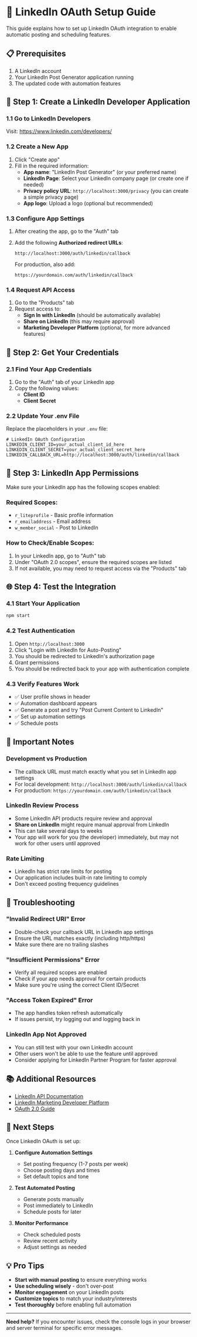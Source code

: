 # 🔗 LinkedIn OAuth Setup Guide

This guide explains how to set up LinkedIn OAuth integration to enable automatic posting and scheduling features.

## 📋 Prerequisites

1. A LinkedIn account
2. Your LinkedIn Post Generator application running
3. The updated code with automation features

## 🚀 Step 1: Create a LinkedIn Developer Application

### 1.1 Go to LinkedIn Developers
Visit: https://www.linkedin.com/developers/

### 1.2 Create a New App
1. Click "Create app"
2. Fill in the required information:
   - **App name**: "LinkedIn Post Generator" (or your preferred name)
   - **LinkedIn Page**: Select your LinkedIn company page (or create one if needed)
   - **Privacy policy URL**: `http://localhost:3000/privacy` (you can create a simple privacy page)
   - **App logo**: Upload a logo (optional but recommended)

### 1.3 Configure App Settings
1. After creating the app, go to the "Auth" tab
2. Add the following **Authorized redirect URLs**:
   ```
   http://localhost:3000/auth/linkedin/callback
   ```
   
   For production, also add:
   ```
   https://yourdomain.com/auth/linkedin/callback
   ```

### 1.4 Request API Access
1. Go to the "Products" tab
2. Request access to:
   - **Sign In with LinkedIn** (should be automatically available)
   - **Share on LinkedIn** (this may require approval)
   - **Marketing Developer Platform** (optional, for more advanced features)

## 🔑 Step 2: Get Your Credentials

### 2.1 Find Your App Credentials
1. Go to the "Auth" tab of your LinkedIn app
2. Copy the following values:
   - **Client ID**
   - **Client Secret**

### 2.2 Update Your .env File
Replace the placeholders in your `.env` file:

```env
# LinkedIn OAuth Configuration
LINKEDIN_CLIENT_ID=your_actual_client_id_here
LINKEDIN_CLIENT_SECRET=your_actual_client_secret_here
LINKEDIN_CALLBACK_URL=http://localhost:3000/auth/linkedin/callback
```

## 🔐 Step 3: LinkedIn App Permissions

Make sure your LinkedIn app has the following scopes enabled:

### Required Scopes:
- `r_liteprofile` - Basic profile information
- `r_emailaddress` - Email address
- `w_member_social` - Post to LinkedIn

### How to Check/Enable Scopes:
1. In your LinkedIn app, go to "Auth" tab
2. Under "OAuth 2.0 scopes", ensure the required scopes are listed
3. If not available, you may need to request access via the "Products" tab

## 🌐 Step 4: Test the Integration

### 4.1 Start Your Application
```bash
npm start
```

### 4.2 Test Authentication
1. Open `http://localhost:3000`
2. Click "Login with LinkedIn for Auto-Posting"
3. You should be redirected to LinkedIn's authorization page
4. Grant permissions
5. You should be redirected back to your app with authentication complete

### 4.3 Verify Features Work
- ✅ User profile shows in header
- ✅ Automation dashboard appears
- ✅ Generate a post and try "Post Current Content to LinkedIn"
- ✅ Set up automation settings
- ✅ Schedule posts

## 🚨 Important Notes

### Development vs Production
- The callback URL must match exactly what you set in LinkedIn app settings
- For local development: `http://localhost:3000/auth/linkedin/callback`
- For production: `https://yourdomain.com/auth/linkedin/callback`

### LinkedIn Review Process
- Some LinkedIn API products require review and approval
- **Share on LinkedIn** might require manual approval from LinkedIn
- This can take several days to weeks
- Your app will work for you (the developer) immediately, but may not work for other users until approved

### Rate Limiting
- LinkedIn has strict rate limits for posting
- Our application includes built-in rate limiting to comply
- Don't exceed posting frequency guidelines

## 🔧 Troubleshooting

### "Invalid Redirect URI" Error
- Double-check your callback URL in LinkedIn app settings
- Ensure the URL matches exactly (including http/https)
- Make sure there are no trailing slashes

### "Insufficient Permissions" Error
- Verify all required scopes are enabled
- Check if your app needs approval for certain products
- Make sure you're using the correct Client ID/Secret

### "Access Token Expired" Error
- The app handles token refresh automatically
- If issues persist, try logging out and logging back in

### LinkedIn App Not Approved
- You can still test with your own LinkedIn account
- Other users won't be able to use the feature until approved
- Consider applying for LinkedIn Partner Program for faster approval

## 📚 Additional Resources

- [LinkedIn API Documentation](https://docs.microsoft.com/linkedin/)
- [LinkedIn Marketing Developer Platform](https://docs.microsoft.com/linkedin/marketing/)
- [OAuth 2.0 Guide](https://docs.microsoft.com/linkedin/shared/authentication/authorization-code-flow)

## 🎯 Next Steps

Once LinkedIn OAuth is set up:

1. **Configure Automation Settings**
   - Set posting frequency (1-7 posts per week)
   - Choose posting days and times
   - Set default topics and tone

2. **Test Automated Posting**
   - Generate posts manually
   - Post immediately to LinkedIn
   - Schedule posts for later

3. **Monitor Performance**
   - Check scheduled posts
   - Review recent activity
   - Adjust settings as needed

## 💡 Pro Tips

- **Start with manual posting** to ensure everything works
- **Use scheduling wisely** - don't over-post
- **Monitor engagement** on your LinkedIn posts
- **Customize topics** to match your industry/interests
- **Test thoroughly** before enabling full automation

---

**Need help?** If you encounter issues, check the console logs in your browser and server terminal for specific error messages. 